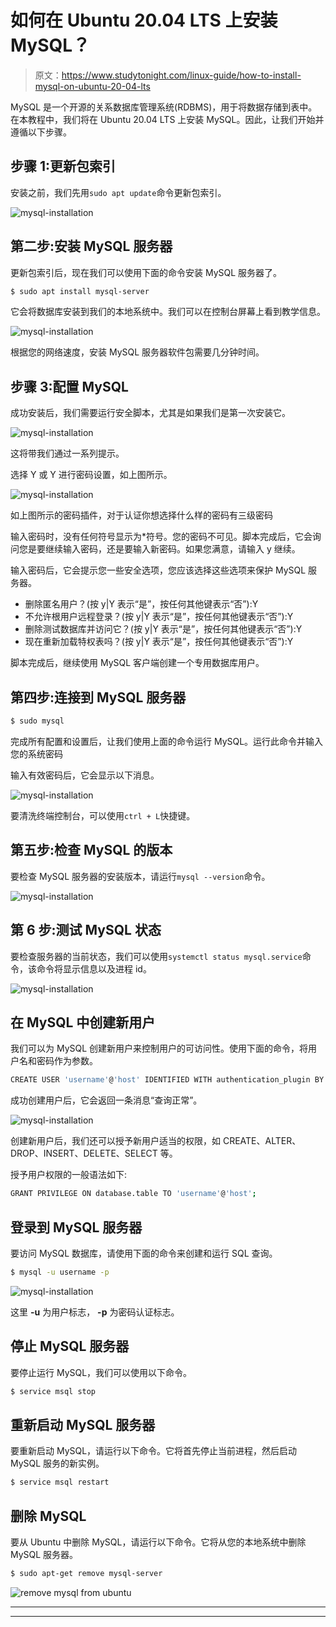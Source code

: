 # 如何在 Ubuntu 20.04 LTS 上安装 MySQL？

> 原文：<https://www.studytonight.com/linux-guide/how-to-install-mysql-on-ubuntu-20-04-lts>

MySQL 是一个开源的关系数据库管理系统(RDBMS)，用于将数据存储到表中。在本教程中，我们将在 Ubuntu 20.04 LTS 上安装 MySQL。因此，让我们开始并遵循以下步骤。

## 步骤 1:更新包索引

安装之前，我们先用`sudo apt update`命令更新包索引。

![mysql-installation](img/a52d9b72db5ec6320b7e199df2b1d4d5.png)

## 第二步:安装 MySQL 服务器

更新包索引后，现在我们可以使用下面的命令安装 MySQL 服务器了。

```sh
$ sudo apt install mysql-server
```

它会将数据库安装到我们的本地系统中。我们可以在控制台屏幕上看到教学信息。

![mysql-installation](img/f9a08e7126c1a44c3e056b0f7c7a5789.png)

根据您的网络速度，安装 MySQL 服务器软件包需要几分钟时间。

## 步骤 3:配置 MySQL

成功安装后，我们需要运行安全脚本，尤其是如果我们是第一次安装它。

![mysql-installation](img/5638b2236b07fd7fb3685abd119efa40.png)

这将带我们通过一系列提示。

选择 Y 或 Y 进行密码设置，如上图所示。

![mysql-installation](img/5107ab3eb44683bbe4e7a9aa79bed2eb.png)

如上图所示的密码插件，对于认证你想选择什么样的密码有三级密码

输入密码时，没有任何符号显示为*符号。您的密码不可见。脚本完成后，它会询问您是要继续输入密码，还是要输入新密码。如果您满意，请输入 y 继续。

输入密码后，它会提示您一些安全选项，您应该选择这些选项来保护 MySQL 服务器。

*   删除匿名用户？(按 y|Y 表示“是”，按任何其他键表示“否”):Y
*   不允许根用户远程登录？(按 y|Y 表示“是”，按任何其他键表示“否”):Y
*   删除测试数据库并访问它？(按 y|Y 表示“是”，按任何其他键表示“否”):Y
*   现在重新加载特权表吗？(按 y|Y 表示“是”，按任何其他键表示“否”):Y

脚本完成后，继续使用 MySQL 客户端创建一个专用数据库用户。

## 第四步:连接到 MySQL 服务器

```sh
$ sudo mysql
```

完成所有配置和设置后，让我们使用上面的命令运行 MySQL。运行此命令并输入您的系统密码

输入有效密码后，它会显示以下消息。

![mysql-installation](img/d145dae23d22f9ce66b0b0c5acc486a2.png)

要清洗终端控制台，可以使用`ctrl + L`快捷键。

## 第五步:检查 MySQL 的版本

要检查 MySQL 服务器的安装版本，请运行`mysql --version`命令。

![mysql-installation](img/7284218ed4ff22289ed39e1e9b08e768.png)

## 第 6 步:测试 MySQL 状态

要检查服务器的当前状态，我们可以使用`systemctl status mysql.service`命令，该命令将显示信息以及进程 id。

![mysql-installation](img/3da2c06ec85296a22334aa62f62dd3f8.png)

## 在 MySQL 中创建新用户

我们可以为 MySQL 创建新用户来控制用户的可访问性。使用下面的命令，将用户名和密码作为参数。

```sh
CREATE USER 'username'@'host' IDENTIFIED WITH authentication_plugin BY 'password';
```

成功创建用户后，它会返回一条消息“查询正常”。

![mysql-installation](img/9320610a857f157e32e51d27233e6283.png)

创建新用户后，我们还可以授予新用户适当的权限，如 CREATE、ALTER、DROP、INSERT、DELETE、SELECT 等。

授予用户权限的一般语法如下:

```sh
GRANT PRIVILEGE ON database.table TO 'username'@'host'; 
```

## 登录到 MySQL 服务器

要访问 MySQL 数据库，请使用下面的命令来创建和运行 SQL 查询。

```sh
$ mysql -u username -p
```

![mysql-installation](img/d927f27f4137ee49ca08fc6cf641f411.png)

这里 **-u** 为用户标志， **-p** 为密码认证标志。

## 停止 MySQL 服务器

要停止运行 MySQL，我们可以使用以下命令。

```sh
$ service msql stop
```

## 重新启动 MySQL 服务器

要重新启动 MySQL，请运行以下命令。它将首先停止当前进程，然后启动 MySQL 服务的新实例。

```sh
$ service msql restart
```

## 删除 MySQL

要从 Ubuntu 中删除 MySQL，请运行以下命令。它将从您的本地系统中删除 MySQL 服务器。

```sh
$ sudo apt-get remove mysql-server 
```

![remove mysql from ubuntu](img/9c7f2630a78a003cfeb156ef13c94246.png)

* * *

* * *